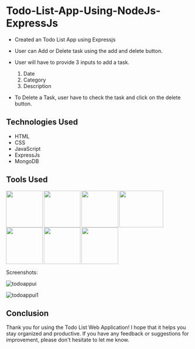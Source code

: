 # Todo-List-App-Using-NodeJs-ExpressJs

* Created an Todo List App using  Expressjs

* User can Add or Delete task using the add and delete button.

* User will have to provide 3 inputs to add a task.
  1. Date
  2. Category
  3. Description

* To Delete a Task, user have to check the task and click on the delete button.
  
## Technologies Used
* HTML
* CSS
* JavaScript
* ExpressJs
* MongoDB

## Tools Used
<img align="left" src="https://user-images.githubusercontent.com/18380165/224329335-3cdf989b-bdce-41e6-82dc-7d4c50d5f283.png" width="100" height="100">
<img align="left" src="https://user-images.githubusercontent.com/18380165/224329345-7363d693-4f27-4a58-8c9e-086d8a3fa420.png" width="100" height="100">
<img align="left" src="https://user-images.githubusercontent.com/18380165/224332427-426a3fbb-e25d-4deb-a832-666ae2e2e418.png" width="100" height="100">
<img align="left" src="https://user-images.githubusercontent.com/18380165/224741719-3887a83f-9041-49b5-b1d3-a4b636147582.png" width="120" height="100">
<img align="left" src="https://user-images.githubusercontent.com/18380165/224742317-8448ec1f-c35e-4fa3-99bf-5075da765c1a.png" width="100" height="100">
<img align="left" src="https://user-images.githubusercontent.com/18380165/224742804-66cd82b1-fedd-40a1-ad43-6cd2a7b91e46.png" width="100" height="100">
<img  src="https://user-images.githubusercontent.com/18380165/224329339-a5174b23-1a5c-4ae4-95c8-ead20a29d77e.png" width="100" height="100">


Screenshots:

![todoappui](https://user-images.githubusercontent.com/18380165/219953624-52000757-aeea-4ebe-aea8-6c0fdea7ddce.jpg)


![todoappui1](https://user-images.githubusercontent.com/18380165/219953629-f8e62e8f-5a84-41e9-8e2a-a8506c566cb6.jpg)


## Conclusion
Thank you for using the Todo List Web Application! I hope that it helps you stay organized and productive. If you have any feedback or suggestions for improvement, please don't hesitate to let me know.

